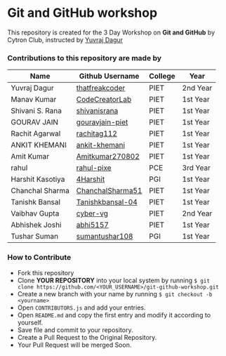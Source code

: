 # Git and GitHub workshop
This repository is created for the 3 Day Workshop on **Git and GitHub** by Cytron Club, instructed by [Yuvraj Dagur](https://linkedin.com/in/yuvraj-dagur)

### Contributions to this repository are made by</br>
|Name|Github Username|College|Year|
|----|---------------|-------|----|
|Yuvraj Dagur|[thatfreakcoder](https://github.com/thatfreakcoder)|PIET|2nd Year|
|Manav Kumar|[CodeCreatorLab](https://github.com/shivanisrana)|PIET|1st Year|
|Shivani S. Rana|[shivanisrana](https://github.com/CodeCreatorLab)|PIET|1st Year|
|GOURAV JAIN|[gouravjain-piet](https://github.com/gouravjain-piet)|PIET|1st Year|
|Rachit Agarwal|[rachitag112](https://github.com/rachitag112)|PIET|1st Year|
|ANKIT KHEMANI|[ankit-khemani](https://github.com/ankit-khemani)|PIET|1st Year|
|Amit Kumar|[Amitkumar270802](https://github.com/Amitkumar270802)|PIET|1st Year|
|rahul|[rahul-pixe](https://github.com/rahul-pixe)|PCE|3rd Year|
|Harshit Kasotiya|[4Harshit](https://github.com/4Harshit)|PGI|1st Year|
|Chanchal Sharma|[ChanchalSharma51](https://github.com/ChanchalSharma51)|PIET|1st Year|
|Tanishk Bansal|[Tanishkbansal-04](https://github.com/Tanishkbansal-04)|PIET|1st Year|
|Vaibhav Gupta|[cyber-vg](https://github.com/cyber-vg)|PIET|2nd Year|
|Abhishek Joshi|[abhi5157](https://github.com/abhi5157)|PIET|1st Year|
|Tushar Suman|[sumantushar108](https://github.com/sumantushar108)|PGI|1st Year|

### How to Contribute
- Fork this repository
- Clone **YOUR REPOSITORY** into your local system by running `$ git clone https://github.com/<YOUR_USERNAME>/git-github-workshop.git`
- Create a new branch with your name by running `$ git checkout -b <yourname>`
- Open `CONTRIBUTORS.js` and add your entries.
- Open `README.md` and copy the first entry and modify it according to yourself.
- Save file and commit to your repository.
- Create a Pull Request to the Original Repository.
- Your Pull Request will be merged Soon. 
